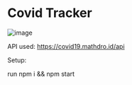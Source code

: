 # Covid Tracker

![image](https://user-images.githubusercontent.com/55901797/85314142-679eba00-b48f-11ea-9d61-8340c1c96d90.png)






API used: https://covid19.mathdro.id/api

Setup:

run npm i && npm start
